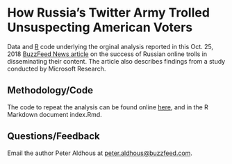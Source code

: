 # How Russia’s Twitter Army Trolled Unsuspecting American Voters

Data and [R](https://www.r-project.org/) code underlying the orginal analysis reported in this Oct. 25, 2018 [BuzzFeed News article](https://www.buzzfeednews.com/article/peteraldhous/russia-online-trolls-viral-engagement-strategy) on the success of Russian online trolls in disseminating their content. The article also describes findings from a study conducted by Microsoft Research.

## Methodology/Code

The code to repeat the analysis can be found online [here](https://buzzfeednews.github.io/2018-10-russian-troll-tweets), and in the R Markdown document index.Rmd.


## Questions/Feedback

Email the author Peter Aldhous at peter.aldhous@buzzfeed.com.
